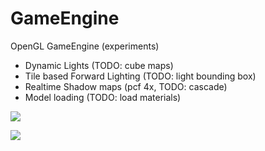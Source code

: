 GameEngine
==========

OpenGL GameEngine (experiments)

- Dynamic Lights (TODO: cube maps) 
- Tile based Forward Lighting (TODO: light bounding box)
- Realtime Shadow maps (pcf 4x, TODO: cascade)
- Model loading (TODO: load materials)

![](http://i.imgur.com/CbfuQ3d.png)

![](http://g.recordit.co/qMeI5HWpM2.gif)
